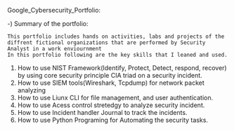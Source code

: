 Google_Cybersecurity_Portfolio:

-) Summary of the portfolio:
  
    This portfolio includes hands on activities, labs and projects of the diffrent fictional organizations that are performed by Security Analyst in a work enviournment 
    In this portfolio following are the key skills that I leaned and used.

   1) How to use NIST Framework(Identify, Protect, Detect, respond, recover) by using core security principle CIA triad on a security incident.
   2) How to use SIEM tools(Wireshark, Tcpdump) for network packet analyzing
   3) How to use Liunx CLI for file management, and user authentication.
   4) How to use Acess control stretedgy to analyze security incident.
   5) How to use Incident handler Journal to track the incidents.
   6) How to use Python Programing for Automating the security tasks. 
